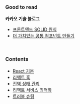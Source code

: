 
### Good to read

**카카오 기술 블로그**
- [프론트엔드 SOLID 원칙](https://fe-developers.kakaoent.com/2023/230330-frontend-solid/)
- [더 가치있는 공통 컴포넌트 만들기](https://fe-developers.kakaoent.com/2024/240116-common-component/)

<br>

### Contents
- [React 기본](./basic)
- [리액트 훅](./hook)
- [전역 상태 관리](./globalState)
- [리액트 서비스 최적화](./optimization)
- [트러블 슈팅](./troubleshooting)

<br>
